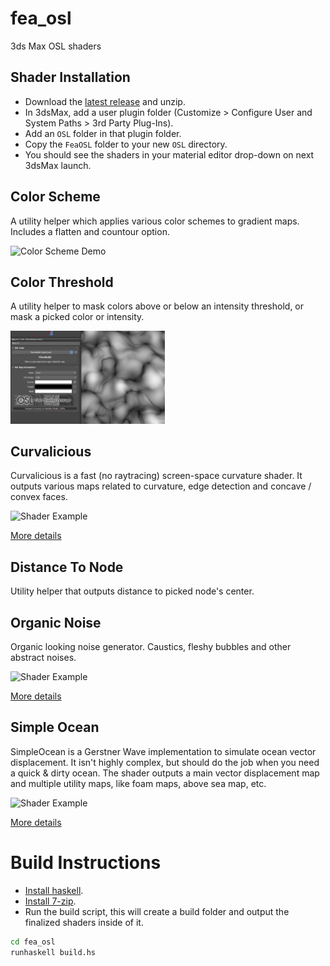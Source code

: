 # fea_osl
3ds Max OSL shaders

## Shader Installation
- Download the [latest release](https://github.com/p-groarke/fea_osl/releases/latest) and unzip.
- In 3dsMax, add a user plugin folder (Customize > Configure User and System Paths > 3rd Party Plug-Ins).
- Add an `OSL` folder in that plugin folder.
- Copy the `FeaOSL` folder to your new `OSL` directory.
- You should see the shaders in your material editor drop-down on next 3dsMax launch.

## Color Scheme
A utility helper which applies various color schemes to gradient maps. Includes a flatten and countour option.

<img src="doc/img/color_scheme.gif" width="49%" title="Color Scheme Demo" alt="Color Scheme Demo">

## Color Threshold
A utility helper to mask colors above or below an intensity threshold, or mask a picked color or intensity.

<img src="doc/img/color_threshold.gif" width="49%" title="Color Threshold Demo" alt="Color Threshold Demo">

## Curvalicious
Curvalicious is a fast (no raytracing) screen-space curvature shader. It outputs various maps related to curvature, edge detection and concave / convex faces.

<img src="doc/img/curvalicious_curvature_crab.png" width="49%" title="Curvature Map" alt="Shader Example">

[More details](doc/curvalicious.md)

## Distance To Node
Utility helper that outputs distance to picked node's center.

## Organic Noise
Organic looking noise generator. Caustics, fleshy bubbles and other abstract noises.

<img src="doc/img/organic_noise.png" width="49%" title="Organic Noise" alt="Shader Example">

[More details](doc/organic_noise.md)

## Simple Ocean
SimpleOcean is a Gerstner Wave implementation to simulate ocean vector displacement. It isn't highly complex, but should do the job when you need a quick & dirty ocean. The shader outputs a main vector displacement map and multiple utility maps, like foam maps, above sea map, etc.

<img src="doc/img/simpleocean_test1.png" width="49%" title="Test Render 1" alt="Shader Example">

[More details](doc/simple_ocean.md)


# Build Instructions

* [Install haskell](https://www.haskell.org/ghcup/install/).
* [Install 7-zip](https://www.7-zip.org/).
* Run the build script, this will create a build folder and output the finalized shaders inside of it.

```bash
cd fea_osl
runhaskell build.hs
```